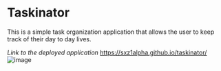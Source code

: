 # Taskinator

This is a simple task organization application that allows the user to keep track of their day to day lives.

_Link to the deployed application_
https://sxz1alpha.github.io/taskinator/
![image](https://user-images.githubusercontent.com/80006081/117020443-ae665e80-acb3-11eb-8e34-95eecd8d7143.png)
